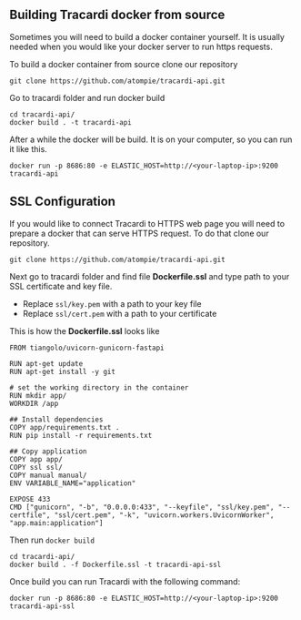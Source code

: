 ## Building Tracardi docker from source

Sometimes you will need to build a docker container yourself. 
It is usually needed when you would like your  docker server to run https requests. 

To build a docker container from source clone our repository

```
git clone https://github.com/atompie/tracardi-api.git
```

Go to tracardi folder and run docker build

```
cd tracardi-api/
docker build . -t tracardi-api
```

After a while the docker will be build. It is on your computer, so you can run it like this.

```
docker run -p 8686:80 -e ELASTIC_HOST=http://<your-laptop-ip>:9200 tracardi-api
```

## SSL Configuration

If you would like to connect Tracardi to HTTPS web page you will need to prepare a docker that can serve HTTPS
request. To do that clone our repository.

```
git clone https://github.com/atompie/tracardi-api.git
```

Next go to tracardi folder and find file **Dockerfile.ssl** and type path to your SSL certificate and key file. 

* Replace `ssl/key.pem` with a path to your key file
* Replace `ssl/cert.pem` with a path to your certificate

This is how the **Dockerfile.ssl** looks like

```
FROM tiangolo/uvicorn-gunicorn-fastapi

RUN apt-get update
RUN apt-get install -y git

# set the working directory in the container
RUN mkdir app/
WORKDIR /app

## Install dependencies
COPY app/requirements.txt .
RUN pip install -r requirements.txt

## Copy application
COPY app app/
COPY ssl ssl/
COPY manual manual/
ENV VARIABLE_NAME="application"

EXPOSE 433
CMD ["gunicorn", "-b", "0.0.0.0:433", "--keyfile", "ssl/key.pem", "--certfile", "ssl/cert.pem", "-k", "uvicorn.workers.UvicornWorker", "app.main:application"]
```

Then run `docker build`

```
cd tracardi-api/
docker build . -f Dockerfile.ssl -t tracardi-api-ssl
```

Once build you can run Tracardi with the following command:

```
docker run -p 8686:80 -e ELASTIC_HOST=http://<your-laptop-ip>:9200 tracardi-api-ssl
```
